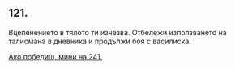 ## 121.

Вцепенението в тялото ти изчезва. Отбележи използването на
талисмана в дневника и продължи боя с василиска.

[Ако победиш, мини на 241.](./241)
